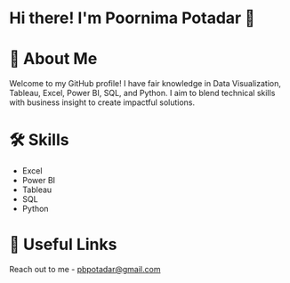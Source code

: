 # **Hi there! I'm Poornima Potadar 👋**
# 🚀 About Me
Welcome to my GitHub profile! I have fair knowledge in Data Visualization, Tableau, Excel, Power BI, SQL, and Python. I aim to blend technical skills with business insight to create impactful solutions.
# 🛠 Skills
- Excel
- Power BI
- Tableau
- SQL
- Python
# 🔗 Useful Links


Reach out to me - pbpotadar@gmail.com
<!---
PoornimaPotadar/PoornimaPotadar is a ✨ special ✨ repository because its `README.md` (this file) appears on your GitHub profile.
You can click the Preview link to take a look at your changes.
--->
